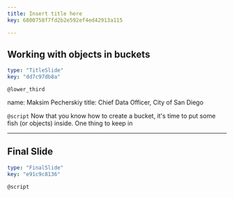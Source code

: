```yaml
---
title: Insert title here
key: 6800758f7fd2b2e592ef4ed42913a115

---
```

## Working with objects in buckets

```yaml
type: "TitleSlide"
key: "dd7c97db8a"
```

`@lower_third`

name: Maksim Pecherskiy
title: Chief Data Officer, City of San Diego


`@script`
Now that you know how to create a bucket, it's time to put some fish (or objects) inside. One thing to keep in


---
## Final Slide

```yaml
type: "FinalSlide"
key: "e91c9c8136"
```

`@script`


